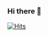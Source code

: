 ### Hi there 👋
[![Hits](https://hits.seeyoufarm.com/api/count/incr/badge.svg?url=https%3A%2F%2Fgithub.com%2Fseungyeonpark&count_bg=%23DBD9F7&title_bg=%239F98ED&icon=&icon_color=%23E7E7E7&title=hits&edge_flat=false)](https://hits.seeyoufarm.com)
